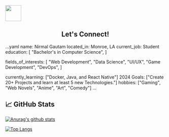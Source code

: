 <a href="https://www.instagram.com/thepiyushmalhotra/">
  <img height="50" src="https://user-images.githubusercontent.com/46517096/166974368-9798f39f-1f46-499c-b14e-81f0a3f83a06.png"/>
</a>
<h2 align="center">
Let's Connect!
</h2> 

...yaml
name: Nirmal Gautam
located_in: Monroe, LA
current_job: Student
education:
  [
    "Bachelor's in Computer Science",
  ]

fields_of_interests:
  [
    "Web Development",
    "Data Science",
    "UI/UX",
    "Game Development",
    "DevOps",
  ]

currently_learning: ["Docker, Java, and React Native"]
2024 Goals: ["Create 20+ Projects and learn at least 5 new Technologies."]
hobbies: ["Gaming", "Web Novels", "Anime", "Art", "Comedy"]
...


## 📈 GitHub Stats 

[![Anurag's github stats](https://github-readme-stats.vercel.app/api?username=itsnirmal)](https://github.com/itsnirmal)

[![Top Langs](https://github-readme-stats.vercel.app/api/top-langs/?username=itsnirmal&layout=compact)](https://github.com/itsnirmal)

